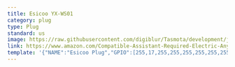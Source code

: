 ```yaml
---
title: Esicoo YX-WS01
category: plug
type: Plug
standard: us
image: https://raw.githubusercontent.com/digiblur/Tasmota/development/jpgs/Esicoo.jpg
link: https://www.amazon.com/Compatible-Assistant-Required-Electric-Anywhere/dp/B07DYMS1L3
template: '{"NAME":"Esicoo Plug","GPIO":[255,17,255,255,255,255,255,255,255,56,21,255,255],"FLAG":0,"BASE":18}'
---
```

